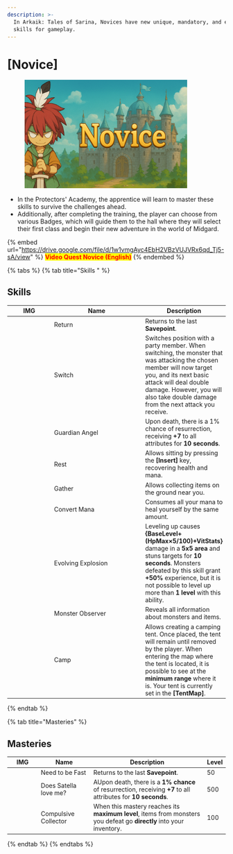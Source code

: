 ```yaml
---
description: >-
  In Arkaik: Tales of Sarina, Novices have new unique, mandatory, and essential
  skills for gameplay.
---
```


# \[Novice]

<figure><img src="../../.gitbook/assets/image (10).png" alt="" width="375"><figcaption></figcaption></figure>

* In the Protectors' Academy, the apprentice will learn to master these skills to survive the challenges ahead.
* Additionally, after completing the training, the player can choose from various Badges, which will guide them to the hall where they will select their first class and begin their new adventure in the world of Midgard.

{% embed url="https://drive.google.com/file/d/1w1vmgAyc4EbH2VBzVUJVRx6qd_Tj5-sA/view" %}
<mark style="color:red;">**Video Quest Novice (English)**</mark>
{% endembed %}

{% tabs %}
{% tab title="Skills " %}
## **Skills**

<table><thead><tr><th width="95">IMG</th><th width="214">Name</th><th>Description</th></tr></thead><tbody><tr><td><img src="../../.gitbook/assets/A1.png" alt=""> </td><td>Return</td><td>Returns to the last <strong>Savepoint</strong>.</td></tr><tr><td><img src="../../.gitbook/assets/747a.png" alt=""></td><td>Switch</td><td>Switches position with a party member. When switching, the monster that was attacking the chosen member will now target you, and its next basic attack will deal double damage. However, you will also take double damage from the next attack you receive.</td></tr><tr><td><img src="../../.gitbook/assets/748a.png" alt=""></td><td>Guardian Angel</td><td>Upon death, there is a 1% chance of resurrection, receiving <strong>+7</strong> to all attributes for <strong>10 seconds</strong>.</td></tr><tr><td><img src="../../.gitbook/assets/749a.png" alt=""></td><td>Rest</td><td>Allows sitting by pressing the <strong>[Insert]</strong> key, recovering health and mana.</td></tr><tr><td><img src="../../.gitbook/assets/750a.png" alt=""></td><td>Gather</td><td>Allows collecting items on the ground near you.</td></tr><tr><td><img src="../../.gitbook/assets/751a.png" alt=""></td><td>Convert Mana</td><td>Consumes all your mana to heal yourself by the same amount.</td></tr><tr><td><img src="../../.gitbook/assets/752a.png" alt=""></td><td>Evolving Explosion</td><td>Leveling up causes <strong>{BaseLevel+ (HpMax×5/100)+VitStats}</strong> damage in a <strong>5x5 area</strong> and stuns targets for <strong>10 seconds</strong>. Monsters defeated by this skill grant <strong>+50%</strong> experience, but it is not possible to level up more than <strong>1 level</strong> with this ability.</td></tr><tr><td><img src="../../.gitbook/assets/753a.png" alt=""></td><td>Monster Observer</td><td>Reveals all information about monsters and items.</td></tr><tr><td><img src="../../.gitbook/assets/754a.png" alt=""></td><td>Camp</td><td>Allows creating a camping tent. Once placed, the tent will remain until removed by the player. When entering the map where the tent is located, it is possible to see at the <strong>minimum range</strong> where it is. Your tent is currently set in the <strong>[TentMap]</strong>.</td></tr></tbody></table>
{% endtab %}

{% tab title="Masteries" %}
## Masteries

<table><thead><tr><th width="81">IMG</th><th width="132">Name</th><th width="386">Description	</th><th>Level</th></tr></thead><tbody><tr><td><img src="../../.gitbook/assets/A1.png" alt=""> </td><td>Need to be Fast</td><td>Returns to the last <strong>Savepoint</strong>.</td><td>50</td></tr><tr><td><img src="../../.gitbook/assets/748a.png" alt=""></td><td>Does Satella love me?</td><td>AUpon death, there is a <strong>1% chance</strong> of resurrection, receiving <strong>+7</strong> to all attributes for <strong>10 seconds</strong>.</td><td>500</td></tr><tr><td><img src="../../.gitbook/assets/750a.png" alt=""></td><td>Compulsive Collector</td><td>When this mastery reaches its <strong>maximum level</strong>, items from monsters you defeat go <strong>directly</strong> into your inventory.</td><td>100</td></tr></tbody></table>
{% endtab %}
{% endtabs %}
